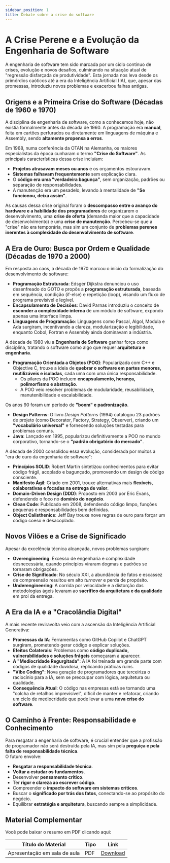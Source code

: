 ```yaml
---
sidebar_position: 1
title: Debate sobre a crise do software
---
```


# A Crise Perene e a Evolução da Engenharia de Software

A engenharia de software tem sido marcada por um ciclo contínuo de crises, evolução e novos desafios, culminando na situação atual de "regressão disfarçada de produtividade". Esta jornada nos leva desde os primórdios caóticos até a era da Inteligência Artificial (IA), que, apesar das promessas, introduziu novos problemas e exacerbou falhas antigas.

## Origens e a Primeira Crise do Software (Décadas de 1960 e 1970)

A disciplina de engenharia de software, como a conhecemos hoje, não existia formalmente antes da década de 1960. A programação era **manual**, feita em cartões perfurados ou diretamente em linguagens de máquina e Assembly, sendo **altamente propensa a erros**.

Em 1968, numa conferência da OTAN na Alemanha, os maiores especialistas da época cunharam o termo **"Crise do Software"**. As principais características dessa crise incluíam:
*   **Projetos atrasavam meses ou anos** e os orçamentos estouravam.
*   **Sistemas falhavam frequentemente** sem explicação clara.
*   O **código era uma "verdadeira bagunça"**, sem organização, padrões ou separação de responsabilidades.
*   A manutenção era um pesadelo, levando à mentalidade de **"Se funcionou, deixa assim"**.

As causas dessa crise original foram o **descompasso entre o avanço do hardware e a habilidade dos programadores** de organizarem o desenvolvimento, uma **crise de oferta** (demanda maior que a capacidade de desenvolvimento) e uma **crise de manutenção**. Percebeu-se que a "crise" não era temporária, mas sim um conjunto de **problemas perenes inerentes à complexidade do desenvolvimento de software**.

## A Era de Ouro: Busca por Ordem e Qualidade (Décadas de 1970 a 2000)

Em resposta ao caos, a década de 1970 marcou o início da formalização do desenvolvimento de software:
*   **Programação Estruturada**: Edsger Dijkstra denunciou o uso desenfreado do GOTO e propôs a **programação estruturada**, baseada em sequência, condição (if-else) e repetição (loop), visando um fluxo de programa previsível e legível.
*   **Encapsulamento de Decisões**: David Parnas introduziu o conceito de **esconder a complexidade interna** de um módulo de software, expondo apenas uma interface limpa.
*   **Linguagens de Programação**: Linguagens como Pascal, Algol, Modula e Ada surgiram, incentivando a clareza, modularização e legibilidade, enquanto Cobol, Fortran e Assembly ainda dominavam a indústria.

A década de 1980 viu a **Engenharia de Software** ganhar força como disciplina, tratando o software como algo que requer **arquitetura e engenharia**.
*   **Programação Orientada a Objetos (POO)**: Popularizada com C++ e Objective C, trouxe a ideia de **quebrar o software em partes menores, reutilizáveis e isoladas**, cada uma com uma única responsabilidade.
    *   Os pilares da POO incluem **encapsulamento, herança, polimorfismo e abstração**.
    *   A POO veio resolver problemas de modularidade, reusabilidade, manutenibilidade e escalabilidade.

Os anos 90 foram um período de **"boom" e padronização**.
*   **Design Patterns**: O livro *Design Patterns* (1994) catalogou 23 padrões de projeto (como Decorator, Factory, Strategy, Observer), criando um **"vocabulário universal"** e fornecendo soluções testadas para problemas comuns.
*   **Java**: Lançado em 1995, popularizou definitivamente a POO no mundo corporativo, tornando-se o **"padrão obrigatório do mercado"**.

A década de 2000 consolidou essa evolução, considerada por muitos a "era de ouro da engenharia de software":
*   **Princípios SOLID**: Robert Martin sintetizou conhecimentos para evitar código frágil, acoplado e bagunçado, promovendo um design de código consciente.
*   **Manifesto Ágil**: Criado em 2001, trouxe alternativas mais **flexíveis, colaborativas e focadas na entrega de valor**.
*   **Domain-Driven Design (DDD)**: Proposto em 2003 por Eric Evans, defendendo o foco no **domínio do negócio**.
*   **Clean Code**: Publicado em 2008, defendendo código limpo, funções pequenas e responsabilidades bem definidas.
*   **Object Calisthenics**: Jeff Bay trouxe nove regras de ouro para forçar um código coeso e desacoplado.

## Novos Vilões e a Crise de Significado

Apesar da excelência técnica alcançada, novos problemas surgiram:
*   **Overengineering**: Excesso de engenharia e complexidade desnecessária, quando princípios viraram dogmas e padrões se tornaram obrigações.
*   **Crise de Significado**: No século XXI, a abundância de fatos e escassez de compreensão resultou em alto *turnover* e perda de propósito.
*   **Underengineering**: A corrida por velocidade e a distorção das metodologias ágeis levaram ao **sacrífico da arquitetura e da qualidade** em prol da entrega.

## A Era da IA e a "Cracolândia Digital"

A mais recente reviravolta veio com a ascensão da Inteligência Artificial Generativa:
*   **Promessas da IA**: Ferramentas como GitHub Copilot e ChatGPT surgiram, prometendo gerar código e explicar soluções.
*   **Efeitos Colaterais**: Problemas como **código duplicado, vulnerabilidades e soluções frágeis** começaram a aparecer.
*   **A "Mediocridade Regurgitada"**: A IA foi treinada em grande parte com códigos de qualidade duvidosa, replicando práticas ruins.
*   **"Vibe Coding"**: Nova geração de programadores que terceiriza o raciocínio para a IA, sem se preocupar com lógica, arquitetura ou qualidade.
*   **Consequência Atual**: O código nas empresas está se tornando uma "colcha de retalhos imprevisível", difícil de manter e refatorar, criando um ciclo de mediocridade que pode levar a uma **nova crise do software**.

## O Caminho à Frente: Responsabilidade e Conhecimento

Para resgatar a engenharia de software, é crucial entender que a profissão de programador não será destruída pela IA, mas sim pela **preguiça e pela falta de responsabilidade técnica**.  
O futuro envolve:
*   **Resgatar a responsabilidade técnica**.
*   **Voltar a estudar os fundamentos**.
*   Desenvolver **pensamento crítico**.
*   Ter **rigor e clareza ao escrever código**.
*   Compreender o **impacto do software em sistemas críticos**.
*   Buscar o **significado por trás dos fatos**, conectando-se ao propósito do negócio.
*   Equilibrar **estratégia e arquitetura**, buscando sempre a simplicidade.

## Material Complementar

Você pode baixar o resumo em PDF clicando aqui:  

| Título do Material                  | Tipo   | Link |
|------------------------------------|--------|------|
| Apresentação em sala de aula | PDF    | [Download](./pdf/A-Crise-Evolucao-e-o-Futuro-da-Engenharia-de-Software.pdf) |
